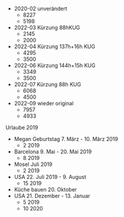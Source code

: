 - 2020-02 unverändert
	- 8227
	- 5198 
- 2022-03 Kürzung 88hKUG
	- 2145
	- 2000
- 2022-04 Kürzung 137h+16h KUG
	- 4295
	- 3500
- 2022-06 Kürzung 144h+15h KUG
	- 3349
	- 3500
- 2022-07 Kürzung 88h KUG
	- 6068
	- 4500
- 2022-09 wieder original
	- 7957
	- 4933


Urlaube 2019
- Megan Geburtstag 7. März - 10. März 2019
	- 2 2019
- Barcelona 9. Mai - 20. Mai 2019
	- 8 2019
- Mosel Juli 2019
	- 2 2019
- USA 22. Juli 2019 - 9. August
	- 15 2019
- Küche bauen 20. Oktober
- USA 21. Dezember - 13. Januar
	- 5 2019
	- 10 2020